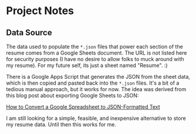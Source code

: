 # Project Notes

## Data Source

The data used to populate the `*.json` files that power each section of the resume comes from a Google Sheets document. The URL is not listed here for security purposes (I have no desire to allow folks to muck around with my resume). For my future self, its just a sheet named "Resume". :)

There is a Google Apps Script that generates the JSON from the sheet data, which is then copied and pasted back into the `*.json` files. It's a bit of a tedious manual approach, but it works for now. The idea was derived from this blog post about exporting Google Sheets to JSON:

[How to Convert a Google Spreadsheet to JSON-Formatted Text ](https://thenewstack.io/how-to-convert-google-spreadsheet-to-json-formatted-text/)

I am still looking for a simple, feasible, and inexpensive alternative to store my resume data. Until then this works for me.
